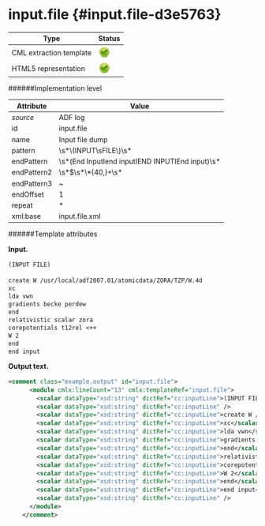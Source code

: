 # input.file {#input.file-d3e5763}


| Type                                                                                                                                                | Status                                                                                                                                              |
|----|----|
| CML extraction template                                                                                                                             | ![](/imgs/Total.png)                                                                                                                                |
| HTML5 representation                                                                                                                                | ![](/imgs/Total.png)                                                                                                                                |

######Implementation level

| Attribute                                                                                                                                           | Value                                                                                                                                               |
|----|----|
| *source*                                                                                                                                            | ADF log                                                                                                                                             |
| id                                                                                                                                                  | input.file                                                                                                                                          |
| name                                                                                                                                                | Input file dump                                                                                                                                     |
| pattern                                                                                                                                             | \\s\*\\(INPUT\\sFILE\\)\\s\*                                                                                                                        |
| endPattern                                                                                                                                          | \\s\*(End InputIend inputIEND INPUTIEnd input)\\s\*                                                                                                 |
| endPattern2                                                                                                                                         | \\s\*\$\\s\*\\\*{40,}+\\s\*                                                                                                                         |
| endPattern3                                                                                                                                         | \~                                                                                                                                                  |
| endOffset                                                                                                                                           | 1                                                                                                                                                   |
| repeat                                                                                                                                              | \*                                                                                                                                                  |
| xml:base                                                                                                                                            | input.file.xml                                                                                                                                      |

######Template attributes

**Input.**

    (INPUT FILE)

    create W /usr/local/adf2007.01/atomicdata/ZORA/TZP/W.4d
    xc
    lda vwn
    gradients becke perdew
    end
    relativistic scalar zora
    corepotentials t12rel <++
    W 2
    end
    end input

        

**Output text.**

```xml
<comment class="example.output" id="input.file">
      <module cmlx:lineCount="13" cmlx:templateRef="input.file">    
        <scalar dataType="xsd:string" dictRef="cc:inputLine">(INPUT FILE)</scalar>
        <scalar dataType="xsd:string" dictRef="cc:inputLine" />
        <scalar dataType="xsd:string" dictRef="cc:inputLine">create W /usr/local/adf2007.01/atomicdata/ZORA/TZP/W.4d</scalar>
        <scalar dataType="xsd:string" dictRef="cc:inputLine">xc</scalar>
        <scalar dataType="xsd:string" dictRef="cc:inputLine">lda vwn</scalar>
        <scalar dataType="xsd:string" dictRef="cc:inputLine">gradients becke perdew</scalar>
        <scalar dataType="xsd:string" dictRef="cc:inputLine">end</scalar>
        <scalar dataType="xsd:string" dictRef="cc:inputLine">relativistic scalar zora</scalar>
        <scalar dataType="xsd:string" dictRef="cc:inputLine">corepotentials t12rel <++</scalar>
        <scalar dataType="xsd:string" dictRef="cc:inputLine">W 2</scalar>
        <scalar dataType="xsd:string" dictRef="cc:inputLine">end</scalar>
        <scalar dataType="xsd:string" dictRef="cc:inputLine">end input</scalar>
        <scalar dataType="xsd:string" dictRef="cc:inputLine" />
      </module>   
    </comment>
```
